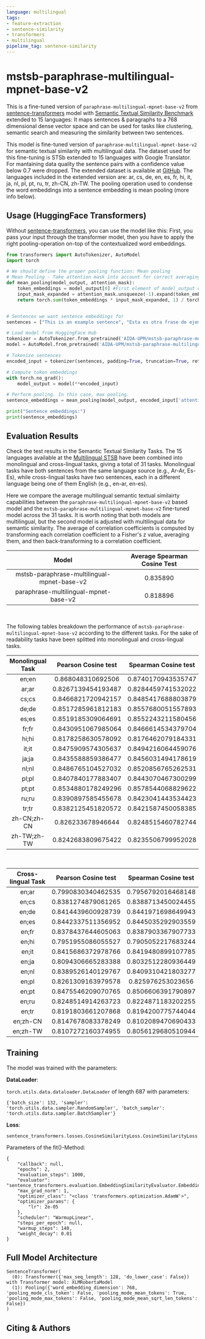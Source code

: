 ```yaml
---
language: multilingual
tags:
- feature-extraction
- sentence-similarity
- transformers
- multilingual
pipeline_tag: sentence-similarity
---
```


# mstsb-paraphrase-multilingual-mpnet-base-v2

This is a fine-tuned version of `paraphrase-multilingual-mpnet-base-v2` from [sentence-transformers](https://www.SBERT.net) model with [Semantic Textual Similarity Benchmark](http://ixa2.si.ehu.eus/stswiki/index.php/Main_Page) extended to 15 languages: It maps sentences & paragraphs to a 768 dimensional dense vector space and can be used for tasks like clustering, semantic search and measuring the similarity between two sentences.

<!--- Describe your model here -->
This model is fine-tuned version of `paraphrase-multilingual-mpnet-base-v2` for semantic textual similarity with multilingual data. The dataset used for this fine-tuning is STSb extended to 15 languages with Google Translator. For mantaining data quality the sentence pairs with a confidence value below 0.7 were dropped. The extended dataset is available at [GitHub](https://github.com/Huertas97/Multilingual-STSB). The languages included in the extended version are: ar, cs, de, en, es, fr, hi, it, ja, nl, pl, pt, ru, tr, zh-CN, zh-TW. The pooling operation used to condense the word embeddings into a sentence embedding is mean pooling (more info below). 

<!-- ## Usage (Sentence-Transformers)

Using this model becomes easy when you have [sentence-transformers](https://www.SBERT.net) installed:

```
pip install -U sentence-transformers
```

Then you can use the model like this:

```python
from sentence_transformers import SentenceTransformer
# It support several languages
sentences = ["This is an example sentence", "Esta es otra frase de ejemplo", "最後の例文"]

# The pooling technique is automatically detected (mean pooling)
model = SentenceTransformer('mstsb-paraphrase-multilingual-mpnet-base-v2')
embeddings = model.encode(sentences)
print(embeddings)
``` -->



## Usage (HuggingFace Transformers)
Without [sentence-transformers](https://www.SBERT.net), you can use the model like this: First, you pass your input through the transformer model, then you have to apply the right pooling-operation on-top of the contextualized word embeddings.

```python
from transformers import AutoTokenizer, AutoModel
import torch

# We should define the proper pooling function: Mean pooling
# Mean Pooling - Take attention mask into account for correct averaging
def mean_pooling(model_output, attention_mask):
    token_embeddings = model_output[0] #First element of model_output contains all token embeddings
    input_mask_expanded = attention_mask.unsqueeze(-1).expand(token_embeddings.size()).float()
    return torch.sum(token_embeddings * input_mask_expanded, 1) / torch.clamp(input_mask_expanded.sum(1), min=1e-9)


# Sentences we want sentence embeddings for
sentences = ["This is an example sentence", "Esta es otra frase de ejemplo", "最後の例文"]

# Load model from HuggingFace Hub
tokenizer = AutoTokenizer.from_pretrained('AIDA-UPM/mstsb-paraphrase-multilingual-mpnet-base-v2')
model = AutoModel.from_pretrained('AIDA-UPM/mstsb-paraphrase-multilingual-mpnet-base-v2')

# Tokenize sentences
encoded_input = tokenizer(sentences, padding=True, truncation=True, return_tensors='pt')

# Compute token embeddings
with torch.no_grad():
    model_output = model(**encoded_input)

# Perform pooling. In this case, max pooling.
sentence_embeddings = mean_pooling(model_output, encoded_input['attention_mask'])

print("Sentence embeddings:")
print(sentence_embeddings)
```



## Evaluation Results

<!--- Describe how your model was evaluated -->
Check the test results in the Semantic Textual Similarity Tasks. The 15 languages available at the [Multilingual STSB](https://github.com/Huertas97/Multilingual-STSB) have been combined into monolingual and cross-lingual tasks, giving a total of 31 tasks. Monolingual tasks have both sentences from the same language source (e.g., Ar-Ar, Es-Es), while cross-lingual tasks have two sentences, each in a different language being one of them English (e.g., en-ar, en-es). 


Here we compare the average multilingual semantic textual similairty capabilities between the  `paraphrase-multilingual-mpnet-base-v2` based model and the `mstsb-paraphrase-multilingual-mpnet-base-v2` fine-tuned model across the 31 tasks. It is worth noting that both models are multilingual, but the second model is adjusted with multilingual data for semantic similarity. The average of correlation coefficients is computed by transforming each correlation coefficient to a Fisher's z value, averaging them, and then back-transforming to a correlation coefficient.


| Model                                       | Average Spearman Cosine Test |
|:---------------------------------------------:|:------------------------------:|
| mstsb-paraphrase-multilingual-mpnet-base-v2 | 0.835890                     |
| paraphrase-multilingual-mpnet-base-v2       | 0.818896                     |

<br>

The following tables breakdown the performance of `mstsb-paraphrase-multilingual-mpnet-base-v2` according to the different tasks. For the sake of readability tasks have been splitted into monolingual and cross-lingual tasks. 

| Monolingual Task | Pearson Cosine test | Spearman Cosine  test |
|:------------------:|:---------------------:|:-----------------------:|
| en;en            | 0.868048310692506   | 0.8740170943535747    |
| ar;ar            | 0.8267139454193487  | 0.8284459741532022    |
| cs;cs            | 0.8466821720942157  | 0.8485417688803879    |
| de;de            | 0.8517285961812183  | 0.8557680051557893    |
| es;es            | 0.8519185309064691  | 0.8552243211580456    |
| fr;fr            | 0.8430951067985064  | 0.8466614534379704    |
| hi;hi            | 0.8178258630578092  | 0.8176462079184331    |
| it;it            | 0.8475909574305637  | 0.8494216064459076    |
| ja;ja            | 0.8435588859386477  | 0.8456031494178619    |
| nl;nl            | 0.8486765104527032  | 0.8520856765262531    |
| pl;pl            | 0.8407840177883407  | 0.8443070467300299    |
| pt;pt            | 0.8534880178249296  | 0.8578544068829622    |
| ru;ru            | 0.8390897585455678  | 0.8423041443534423    |
| tr;tr            | 0.8382125451820572  | 0.8421587450058385    |
| zh-CN;zh-CN      | 0.826233678946644   | 0.8248515460782744    |
| zh-TW;zh-TW      | 0.8242683809675422  | 0.8235506799952028    |

<br>

| Cross-lingual Task | Pearson Cosine test | Spearman Cosine  test |
|:--------------------:|:---------------------:|:-----------------------:|
| en;ar              | 0.7990830340462535  | 0.7956792016468148    |
| en;cs              | 0.8381274879061265  | 0.8388713450024455    |
| en;de              | 0.8414439600928739  | 0.8441971698649943    |
| en;es              | 0.8442337511356952  | 0.8445035292903559    |
| en;fr              | 0.8378437644605063  | 0.8387903367907733    |
| en;hi              | 0.7951955086055527  | 0.7905052217683244    |
| en;it              | 0.8415686372978766  | 0.8419480899107785    |
| en;ja              | 0.8094306665283388  | 0.8032512280936449    |
| en;nl              | 0.8389526140129767  | 0.8409310421803277    |
| en;pl              | 0.8261309163979578  | 0.825976253023656     |
| en;pt              | 0.8475546209070765  | 0.8506606391790897    |
| en;ru              | 0.8248514914263723  | 0.8224871183202255    |
| en;tr              | 0.8191803661207868  | 0.8194200775744044    |
| en;zh-CN           | 0.8147678083378249  | 0.8102089470690433    |
| en;zh-TW           | 0.8107272160374955  | 0.8056129680510944    |


## Training
The model was trained with the parameters:

**DataLoader**:

`torch.utils.data.dataloader.DataLoader` of length 687 with parameters:
```
{'batch_size': 132, 'sampler': 'torch.utils.data.sampler.RandomSampler', 'batch_sampler': 'torch.utils.data.sampler.BatchSampler'}
```

**Loss**:

`sentence_transformers.losses.CosineSimilarityLoss.CosineSimilarityLoss` 

Parameters of the fit()-Method:
```
{
    "callback": null,
    "epochs": 2,
    "evaluation_steps": 1000,
    "evaluator": "sentence_transformers.evaluation.EmbeddingSimilarityEvaluator.EmbeddingSimilarityEvaluator",
    "max_grad_norm": 1,
    "optimizer_class": "<class 'transformers.optimization.AdamW'>",
    "optimizer_params": {
        "lr": 2e-05
    },
    "scheduler": "WarmupLinear",
    "steps_per_epoch": null,
    "warmup_steps": 140,
    "weight_decay": 0.01
}
```


## Full Model Architecture
```
SentenceTransformer(
  (0): Transformer({'max_seq_length': 128, 'do_lower_case': False}) with Transformer model: XLMRobertaModel 
  (1): Pooling({'word_embedding_dimension': 768, 'pooling_mode_cls_token': False, 'pooling_mode_mean_tokens': True, 'pooling_mode_max_tokens': False, 'pooling_mode_mean_sqrt_len_tokens': False})
)
```

## Citing & Authors

<!--- Describe where people can find more information -->
